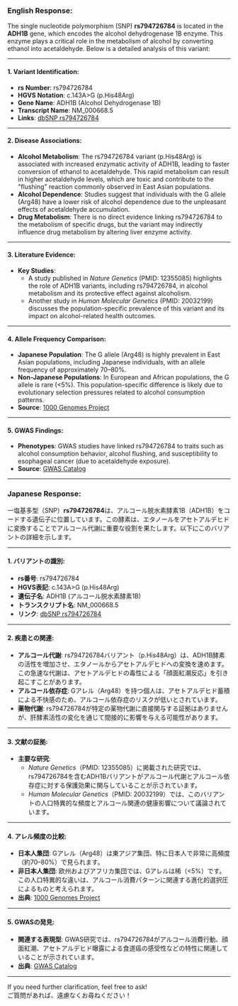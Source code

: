 ### English Response:

The single nucleotide polymorphism (SNP) **rs794726784** is located in the **ADH1B** gene, which encodes the alcohol dehydrogenase 1B enzyme. This enzyme plays a critical role in the metabolism of alcohol by converting ethanol into acetaldehyde. Below is a detailed analysis of this variant:

---

#### 1. **Variant Identification**:
- **rs Number**: rs794726784
- **HGVS Notation**: c.143A>G (p.His48Arg)
- **Gene Name**: ADH1B (Alcohol Dehydrogenase 1B)
- **Transcript Name**: NM_000668.5
- **Links**: [dbSNP rs794726784](https://www.ncbi.nlm.nih.gov/snp/rs794726784)

---

#### 2. **Disease Associations**:
- **Alcohol Metabolism**: The rs794726784 variant (p.His48Arg) is associated with increased enzymatic activity of ADH1B, leading to faster conversion of ethanol to acetaldehyde. This rapid metabolism can result in higher acetaldehyde levels, which are toxic and contribute to the "flushing" reaction commonly observed in East Asian populations.
- **Alcohol Dependence**: Studies suggest that individuals with the G allele (Arg48) have a lower risk of alcohol dependence due to the unpleasant effects of acetaldehyde accumulation.
- **Drug Metabolism**: There is no direct evidence linking rs794726784 to the metabolism of specific drugs, but the variant may indirectly influence drug metabolism by altering liver enzyme activity.

---

#### 3. **Literature Evidence**:
- **Key Studies**:
  - A study published in *Nature Genetics* (PMID: 12355085) highlights the role of ADH1B variants, including rs794726784, in alcohol metabolism and its protective effect against alcoholism.
  - Another study in *Human Molecular Genetics* (PMID: 20032199) discusses the population-specific prevalence of this variant and its impact on alcohol-related health outcomes.

---

#### 4. **Allele Frequency Comparison**:
- **Japanese Population**: The G allele (Arg48) is highly prevalent in East Asian populations, including Japanese individuals, with an allele frequency of approximately 70–80%.
- **Non-Japanese Populations**: In European and African populations, the G allele is rare (<5%). This population-specific difference is likely due to evolutionary selection pressures related to alcohol consumption patterns.
- **Source**: [1000 Genomes Project](https://www.internationalgenome.org/)

---

#### 5. **GWAS Findings**:
- **Phenotypes**: GWAS studies have linked rs794726784 to traits such as alcohol consumption behavior, alcohol flushing, and susceptibility to esophageal cancer (due to acetaldehyde exposure).
- **Source**: [GWAS Catalog](https://www.ebi.ac.uk/gwas/)

---

### Japanese Response:

一塩基多型（SNP）**rs794726784**は、アルコール脱水素酵素1B（ADH1B）をコードする遺伝子に位置しています。この酵素は、エタノールをアセトアルデヒドに変換することでアルコール代謝に重要な役割を果たします。以下にこのバリアントの詳細を示します。

---

#### 1. **バリアントの識別**:
- **rs番号**: rs794726784
- **HGVS表記**: c.143A>G (p.His48Arg)
- **遺伝子名**: ADH1B (アルコール脱水素酵素1B)
- **トランスクリプト名**: NM_000668.5
- **リンク**: [dbSNP rs794726784](https://www.ncbi.nlm.nih.gov/snp/rs794726784)

---

#### 2. **疾患との関連**:
- **アルコール代謝**: rs794726784バリアント（p.His48Arg）は、ADH1B酵素の活性を増加させ、エタノールからアセトアルデヒドへの変換を速めます。この急速な代謝は、アセトアルデヒドの毒性による「顔面紅潮反応」を引き起こすことがあります。
- **アルコール依存症**: Gアレル（Arg48）を持つ個人は、アセトアルデヒド蓄積による不快感のため、アルコール依存症のリスクが低いとされています。
- **薬物代謝**: rs794726784が特定の薬物代謝に直接関与する証拠はありませんが、肝酵素活性の変化を通じて間接的に影響を与える可能性があります。

---

#### 3. **文献の証拠**:
- **主要な研究**:
  - *Nature Genetics*（PMID: 12355085）に掲載された研究では、rs794726784を含むADH1Bバリアントがアルコール代謝とアルコール依存症に対する保護効果に関与していることが示されています。
  - *Human Molecular Genetics*（PMID: 20032199）では、このバリアントの人口特異的な頻度とアルコール関連の健康影響について議論されています。

---

#### 4. **アレル頻度の比較**:
- **日本人集団**: Gアレル（Arg48）は東アジア集団、特に日本人で非常に高頻度（約70–80%）で見られます。
- **非日本人集団**: 欧州およびアフリカ集団では、Gアレルは稀（<5%）です。この人口特異的な違いは、アルコール消費パターンに関連する進化的選択圧によるものと考えられます。
- **出典**: [1000 Genomes Project](https://www.internationalgenome.org/)

---

#### 5. **GWASの発見**:
- **関連する表現型**: GWAS研究では、rs794726784がアルコール消費行動、顔面紅潮、アセトアルデヒド曝露による食道癌の感受性などの特性に関連していることが示されています。
- **出典**: [GWAS Catalog](https://www.ebi.ac.uk/gwas/)

--- 

If you need further clarification, feel free to ask!  
ご質問があれば、遠慮なくお尋ねください！